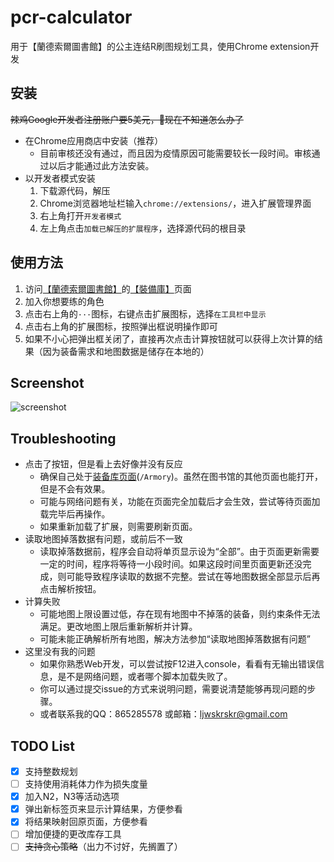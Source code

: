 # pcr-calculator
用于【蘭德索爾圖書館】的公主连结R刷图规划工具，使用Chrome extension开发

## 安装
   ~~辣鸡Google开发者注册账户要5美元，👴现在不知道怎么办了~~
   + 在Chrome应用商店中安装（推荐）
      + 目前审核还没有通过，而且因为疫情原因可能需要较长一段时间。审核通过以后才能通过此方法安装。
   + 以开发者模式安装
      1. 下载源代码，解压
      2. Chrome浏览器地址栏输入`chrome://extensions/`，进入扩展管理界面
      3. 右上角打开`开发者模式`
      4. 左上角点击`加载已解压的扩展程序`，选择源代码的根目录

## 使用方法
1. 访问[【蘭德索爾圖書館】](https://pcredivewiki.tw)的[【裝備庫】](https://pcredivewiki.tw/Armory)页面
2. 加入你想要练的角色
3. 点击右上角的`···`图标，右键点击扩展图标，选择`在工具栏中显示`
4. 点击右上角的扩展图标，按照弹出框说明操作即可
5. 如果不小心把弹出框关闭了，直接再次点击计算按钮就可以获得上次计算的结果（因为装备需求和地图数据是储存在本地的）

## Screenshot
![screenshot](https://user-images.githubusercontent.com/49602584/81465241-2e6dfb80-91fb-11ea-8e6f-f82e1839df0e.png)

## Troubleshooting
+ 点击了按钮，但是看上去好像并没有反应
   + 确保自己处于[装备库页面](https://pcredivewiki.tw/Armory)(`/Armory`)。虽然在图书馆的其他页面也能打开，但是不会有效果。
   + 可能与网络问题有关，功能在页面完全加载后才会生效，尝试等待页面加载完毕后再操作。
   + 如果重新加载了扩展，则需要刷新页面。
+ 读取地图掉落数据有问题，或前后不一致
   + 读取掉落数据前，程序会自动将单页显示设为“全部”。由于页面更新需要一定的时间，程序将等待一小段时间。如果这段时间里页面更新还没完成，则可能导致程序读取的数据不完整。尝试在等地图数据全部显示后再点击解析按钮。
+ 计算失败
   + 可能地图上限设置过低，存在现有地图中不掉落的装备，则约束条件无法满足。更改地图上限后重新解析并计算。
   + 可能未能正确解析所有地图，解决方法参加“读取地图掉落数据有问题”
+ 这里没有我的问题
   + 如果你熟悉Web开发，可以尝试按F12进入console，看看有无输出错误信息，是不是网络问题，或者哪个脚本加载失败了。
   + 你可以通过提交issue的方式来说明问题，需要说清楚能够再现问题的步骤。
   + 或者联系我的QQ：865285578 或邮箱：ljwskrskr@gmail.com
   
## TODO List
- [x] 支持整数规划
- [ ] 支持使用消耗体力作为损失度量
- [x] 加入N2，N3等活动选项
- [x] 弹出新标签页来显示计算结果，方便参看
- [x] 将结果映射回原页面，方便参看
- [ ] 增加便捷的更改库存工具
- [ ] ~~支持贪心策略~~（出力不讨好，先搁置了）